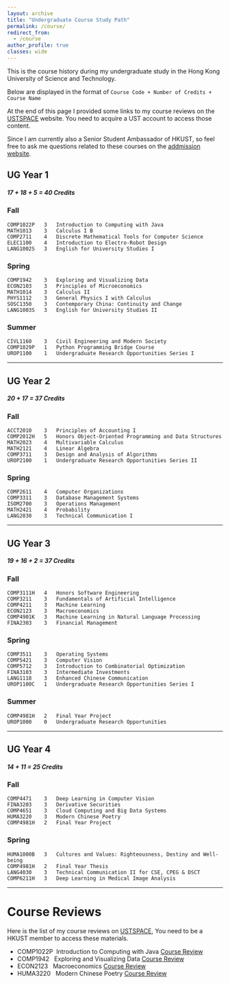```yaml
---
layout: archive
title: "Undergraduate Course Study Path"
permalink: /course/
redirect_from:
  - /course
author_profile: true 
classes: wide
---
```


This is the course history during my undergraduate study in the Hong Kong University of Science and Technology. 

Below are displayed in the format of
`Course Code + Number of Credits + Course Name`

At the end of this page I provided some links to my course reviews on the [USTSPACE](https://ust.space) website. You need to acquire a UST account to access those content.

Since I am currently also a Senior Student Ambassador of HKUST, so feel free to ask me questions related to these courses on the [addmission website](https://join.hkust.edu.hk/meet-our-students?user_id=yiduo-124381).

## UG Year 1   

##### 17 + 18 + 5 = 40 Credits

### Fall   
```angular2html
COMP1022P   3   Introduction to Computing with Java
MATH1013    3   Calculus I B
COMP2711    4   Discrete Mathematical Tools for Computer Science
ELEC1100    4   Introduction to Electro-Robot Design
LANG1002S   3   English for University Studies I
```
### Spring  
```angular2html
COMP1942    3   Exploring and Visualizing Data
ECON2103    3   Principles of Microeconomics
MATH1014    3   Calculus II
PHYS1112    3   General Physics I with Calculus
SOSC1350    3   Contemporary China: Continuity and Change
LANG1003S   3   English for University Studies II
```
### Summer 
```angular2html
CIVL1160    3   Civil Engineering and Modern Society
COMP1029P   1   Python Programming Bridge Course
UROP1100    1   Undergraduate Research Opportunities Series I
```
---
## UG Year 2

##### 20 + 17 = 37 Credits

### Fall
```angular2html
ACCT2010    3   Principles of Accounting I
COMP2012H   5   Honors Object-Oriented Programming and Data Structures
MATH2023    4   Multivariable Calculus
MATH2121    4   Linear Algebra
COMP3711    3   Design and Analysis of Algorithms
UROP2100    1   Undergraduate Research Opportunities Series II
```
### Spring 
```angular2html
COMP2611    4   Computer Organizations
COMP3311    3   Database Management Systems
ISOM2700    3   Operations Management
MATH2421    4   Probability
LANG2030    3   Technical Communication I
```

---
## UG Year 3

##### 19 + 16 + 2 = 37 Credits

### Fall 
```angular2html
COMP3111H   4   Honors Software Engineering
COMP3211    3   Fundamentals of Artificial Intelligence
COMP4211    3   Machine Learning
ECON2123    3   Macroeconomics
COMP4901K   3   Machine Learning in Natural Language Processing
FINA2303    3   Financial Management
```
### Spring
```angular2html
COMP3511    3   Operating Systems
COMP5421    3   Computer Vision
COMP5712    3   Introduction to Combinatorial Optimization
FINA3103    3   Intermediate Investments 
LANG1118    3   Enhanced Chinese Communication
UROP1100C   1   Undergraduate Research Opportunities Series I
```
### Summer
```angular2html
COMP4981H   2   Final Year Project
UROP1000    0   Undergraduate Research Opportunities
``` 
---
## UG Year 4

##### 14 + 11 = 25 Credits

### Fall 
```angular2html
COMP4471    3   Deep Learning in Computer Vision
FINA3203    3   Derivative Securities
COMP4651    3   Cloud Computing and Big Data Systems
HUMA3220    3   Modern Chinese Poetry
COMP4981H   2   Final Year Project
```
### Spring
```angular2html
HUMA1000B   3   Cultures and Values: Righteousness, Destiny and Well-being
COMP4981H   2   Final Year Thesis
LANG4030    3   Technical Communication II for CSE, CPEG & DSCT
COMP6211H   3   Deep Learning in Medical Image Analysis
```
---

# Course Reviews

Here is the list of my course reviews on [USTSPACE](https://ust.space), You need to be a HKUST member to access these materials.

- COMP1022P&nbsp;&nbsp;Introduction to Computing with Java    [Course Review](https://ust.space/review/COMP1022P/view/TIsgbdMf9H348EIq9trMHqDJliTpes8h)
- COMP1942&nbsp;&nbsp;&nbsp;Exploring and Visualizing Data    [Course Review](https://ust.space/review/COMP1942/view/0hs6mYLy7ISjgr1sLCbuRcTIO2gISGY2)
- ECON2123&nbsp;&nbsp;&nbsp;Macroeconomics    [Course Review](https://ust.space/review/ECON2123/view/rfEVMBWOXofEL6JipVXhnYwZYKkLWIuy)
- HUMA3220&nbsp;&nbsp;&nbsp;Modern Chinese Poetry    [Course Review](https://ust.space/review/HUMA3220/view/81avFoAPIXfCXhAGGqyrC02F9EUqXtyv)

<!-- ## Open-Sourced Course Assignment/Project Repository:
[COMP4021: Internet Computing](https://github.com/MighTy-Weaver/COMP4021-2020Fall) 

[COMP4471: Deep Learning in Computer Vision](https://github.com/MighTy-Weaver/COMP4471-2020Fall)

[COMP4901K: Machine Learning in Natural Language Processing](https://github.com/MighTy-Weaver/COVID19-NER) -->